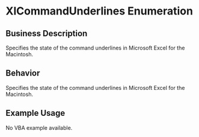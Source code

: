 # XlCommandUnderlines Enumeration

## Business Description
Specifies the state of the command underlines in Microsoft Excel for the Macintosh.

## Behavior
Specifies the state of the command underlines in Microsoft Excel for the Macintosh.

## Example Usage
No VBA example available.